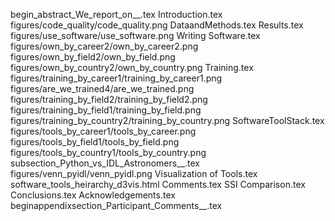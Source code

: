 begin_abstract_We_report_on__.tex
Introduction.tex
figures/code_quality/code_quality.png
DataandMethods.tex
Results.tex
figures/use_software/use_software.png
Writing Software.tex
figures/own_by_career2/own_by_career2.png
figures/own_by_field2/own_by_field.png
figures/own_by_country2/own_by_country.png
Training.tex
figures/training_by_career1/training_by_career1.png
figures/are_we_trained4/are_we_trained.png
figures/training_by_field2/training_by_field2.png
figures/training_by_field1/training_by_field.png
figures/training_by_country2/training_by_country.png
SoftwareToolStack.tex
figures/tools_by_career1/tools_by_career.png
figures/tools_by_field1/tools_by_field.png
figures/tools_by_country1/tools_by_country.png
subsection_Python_vs_IDL_Astronomers__.tex
figures/venn_pyidl/venn_pyidl.png
Visualization of Tools.tex
software_tools_heirarchy_d3vis.html
Comments.tex
SSI Comparison.tex
Conclusions.tex
Acknowledgements.tex
beginappendixsection_Participant_Comments__.tex
